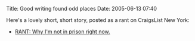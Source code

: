 Title: Good writing found odd places
Date: 2005-06-13 07:40

Here's a lovely short, short story, posted as a rant on CraigsList New
York:

-   [RANT: Why I'm not in prison right
    now.](http://www.craigslist.org/about/best/nyc/75319083.html)

